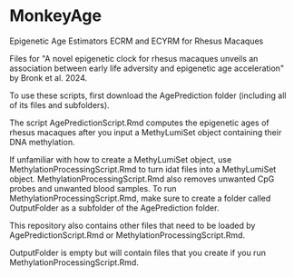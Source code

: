 # MonkeyAge
Epigenetic Age Estimators ECRM and ECYRM for Rhesus Macaques

Files for "A novel epigenetic clock for rhesus macaques unveils 
an association between early life adversity and epigenetic age acceleration"
by Bronk et al. 2024.


To use these scripts, first download the AgePrediction folder (including all of its files and subfolders).


The script AgePredictionScript.Rmd computes the epigenetic ages of rhesus macaques after you input a MethyLumiSet object containing their DNA methylation.

If unfamiliar with how to create a MethyLumiSet object, use MethylationProcessingScript.Rmd to turn idat files into a MethyLumiSet object. MethylationProcessingScript.Rmd also removes unwanted CpG probes and unwanted blood samples. To run MethylationProcessingScript.Rmd, make sure to create a folder called OutputFolder as a subfolder of the AgePrediction folder. 

This repository also contains other files that need to be loaded by AgePredictionScript.Rmd or MethylationProcessingScript.Rmd.

OutputFolder is empty but will contain files that you create if you run MethylationProcessingScript.Rmd.
